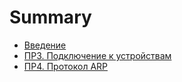 # Summary

* [Введение](README.md)
* [ПР3. Подключение к устройствам](chapter1.md)
* [ПР4. Протокол ARP](pr4-protokol-arp.md)

